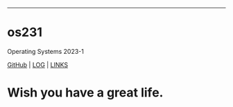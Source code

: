 ---
# os231
Operating Systems 2023-1

[GitHub](https://github.com/ByongGul/os231/) | [LOG](https://github.com/ByongGul/os231/blob/master/TXT/mylog.txt) | [LINKS](LINKS/)

# Wish you have a great life. 
